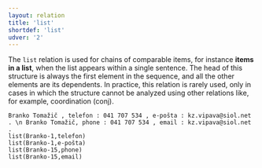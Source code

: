 ```yaml
---
layout: relation
title: 'list'
shortdef: 'list'
udver: '2'
---
```


The `list` relation is used for chains of comparable items, for instance **items in a list**, when the list appears within a single sentence. The head of this structure is always the first element in the sequence, and all the other elements are its dependents. In practice, this relation is rarely used, only in cases in which the structure cannot be analyzed using other relations like, for example, coordination (conj). 

~~~ sdparse
Branko Tomažič , telefon : 041 707 534 , e-pošta : kz.vipava@siol.net . \n Branko Tomažič, phone : 041 707 534 , email : kz.vipava@siol.net .
list(Branko-1,telefon)
list(Branko-1,e-pošta)
list(Branko-15,phone)
list(Branko-15,email)
~~~
